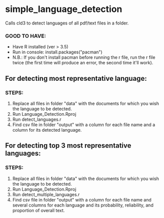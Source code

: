 # simple_language_detection
Calls cld3 to detect languages of all pdf/text files in a folder.

### GOOD TO HAVE:
- Have R installed (ver > 3.5)
- Run in console: install.packages("pacman")
- N.B.: If you don't install pacman before running the r file, run the r file twice (the first time will produce an error, the second time it'll work).

## For detecting most representative language:

### STEPS:
1) Replace all files in folder "data" with the documents for which you wish the language to be detected.
2) Run Language_Detection.Rproj
3) Run detect_languages.r
4) Find csv file in folder "output" with a column for each file name and a column for its detected language.

## For detecting top 3 most representative languages:

### STEPS:
1) Replace all files in folder "data" with the documents for which you wish the language to be detected.
2) Run Language_Detection.Rproj
3) Run detect_multiple_languages.r
4) Find csv file in folder "output" with a column for each file name and several columns for each language and its probability, reliability, and proportion of overall text.
